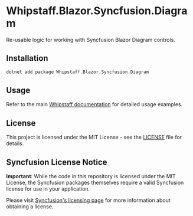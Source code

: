 # Whipstaff.Blazor.Syncfusion.Diagram

Re-usable logic for working with Syncfusion Blazor Diagram controls.

## Installation

```bash
dotnet add package Whipstaff.Blazor.Syncfusion.Diagram
```

## Usage

Refer to the main [Whipstaff documentation](https://github.com/dpvreony/whipstaff) for detailed usage examples.

## License

This project is licensed under the MIT License - see the [LICENSE](https://github.com/dpvreony/whipstaff/blob/main/LICENSE) file for details.

## Syncfusion License Notice

**Important**: While the code in this repository is licensed under the MIT License, the Syncfusion packages themselves require a valid Syncfusion license for use in your application.

Please visit [Syncfusion's licensing page](https://www.syncfusion.com/sales/licensing) for more information about obtaining a license.
